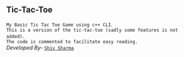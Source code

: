 ## Tic-Tac-Toe
`My Basic Tic Tac Toe Game using c++ CLI`.<br>
`This is a version of the tic-tac-toe (sadly some features is not added)`.<br>
`The code is commented to facilitate easy reading.`<br>
*Developed By-* [`Shiv Sharma`](https://Shiv-sharma-111/github.io)
